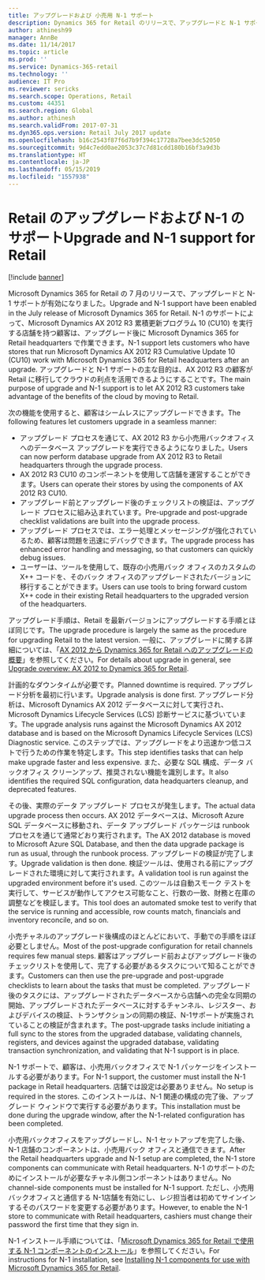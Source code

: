 ```yaml
---
title: アップグレードおよび 小売用 N-1 サポート
description: Dynamics 365 for Retail のリリースで、アップグレードと N-1 サポートが有効になりました。 N-1 のサポートによって、AX 2012 R3 CU10 を実行する店舗を持つ顧客は、アップグレード後に Dynamics 365 for Retail headquarters で作業できます。
author: athinesh99
manager: AnnBe
ms.date: 11/14/2017
ms.topic: article
ms.prod: ''
ms.service: Dynamics-365-retail
ms.technology: ''
audience: IT Pro
ms.reviewer: sericks
ms.search.scope: Operations, Retail
ms.custom: 44351
ms.search.region: Global
ms.author: athinesh
ms.search.validFrom: 2017-07-31
ms.dyn365.ops.version: Retail July 2017 update
ms.openlocfilehash: b16c2543f87f6d7b9f394c17728a7bee3dc52050
ms.sourcegitcommit: 9d4c7edd0ae2053c37c7d81cdd180b16bf3a9d3b
ms.translationtype: HT
ms.contentlocale: ja-JP
ms.lasthandoff: 05/15/2019
ms.locfileid: "1557938"
---
```

# <a name="upgrade-and-n-1-support-for-retail"></a><span data-ttu-id="8c294-104">Retail のアップグレードおよび N-1 のサポート</span><span class="sxs-lookup"><span data-stu-id="8c294-104">Upgrade and N-1 support for Retail</span></span>

[!include [banner](../../includes/banner.md)]

<span data-ttu-id="8c294-105">Microsoft Dynamics 365 for Retail の 7 月のリリースで、アップグレードと N-1 サポートが有効になりました。</span><span class="sxs-lookup"><span data-stu-id="8c294-105">Upgrade and N-1 support have been enabled in the July release of Microsoft Dynamics 365 for Retail.</span></span> <span data-ttu-id="8c294-106">N-1 のサポートによって、Microsoft Dynamics AX 2012 R3 累積更新プログラム 10 (CU10) を実行する店舗を持つ顧客は、アップグレード後に Microsoft Dynamics 365 for Retail headquarters で作業できます。</span><span class="sxs-lookup"><span data-stu-id="8c294-106">N-1 support lets customers who have stores that run Microsoft Dynamics AX 2012 R3 Cumulative Update 10 (CU10) work with Microsoft Dynamics 365 for Retail headquarters after an upgrade.</span></span> <span data-ttu-id="8c294-107">アップグレードと N-1 サポートの主な目的は、AX 2012 R3 の顧客が Retail に移行してクラウドの利点を活用できるようにすることです。</span><span class="sxs-lookup"><span data-stu-id="8c294-107">The main purpose of upgrade and N-1 support is to let AX 2012 R3 customers take advantage of the benefits of the cloud by moving to Retail.</span></span>

<span data-ttu-id="8c294-108">次の機能を使用すると、顧客はシームレスにアップグレードできます。</span><span class="sxs-lookup"><span data-stu-id="8c294-108">The following features let customers upgrade in a seamless manner:</span></span>

- <span data-ttu-id="8c294-109">アップグレード プロセスを通じて、AX 2012 R3 から小売用バックオフィスへのデータベース アップグレードを実行できるようになりました。</span><span class="sxs-lookup"><span data-stu-id="8c294-109">Users can now perform database upgrade from AX 2012 R3 to Retail headquarters through the upgrade process.</span></span>
- <span data-ttu-id="8c294-110">AX 2012 R3 CU10 のコンポーネントを使用して店舗を運営することができます。</span><span class="sxs-lookup"><span data-stu-id="8c294-110">Users can operate their stores by using the components of AX 2012 R3 CU10.</span></span>
- <span data-ttu-id="8c294-111">アップグレード前とアップグレード後のチェックリストの検証は、アップグレード プロセスに組み込まれています。</span><span class="sxs-lookup"><span data-stu-id="8c294-111">Pre-upgrade and post-upgrade checklist validations are built into the upgrade process.</span></span>
- <span data-ttu-id="8c294-112">アップグレード プロセスでは、エラー処理とメッセージングが強化されているため、顧客は問題を迅速にデバッグできます。</span><span class="sxs-lookup"><span data-stu-id="8c294-112">The upgrade process has enhanced error handling and messaging, so that customers can quickly debug issues.</span></span>
- <span data-ttu-id="8c294-113">ユーザーは、ツールを使用して、既存の小売用バック オフィスのカスタムの X++ コードを、そのバック オフィスのアップグレードされたバージョンに移行することができます。</span><span class="sxs-lookup"><span data-stu-id="8c294-113">Users can use tools to bring forward custom X++ code in their existing Retail headquarters to the upgraded version of the headquarters.</span></span>

<span data-ttu-id="8c294-114">アップグレード手順は、Retail を最新バージョンにアップグレードする手順とほぼ同じです。</span><span class="sxs-lookup"><span data-stu-id="8c294-114">The upgrade procedure is largely the same as the procedure for upgrading Retail to the latest version.</span></span> <span data-ttu-id="8c294-115">一般に、アップグレードに関する詳細については、「[AX 2012 から Dynamics 365 for Retail へのアップグレードの概要](../../dev-itpro/migration-upgrade/upgrade-overview-2012.md)」を参照してください。</span><span class="sxs-lookup"><span data-stu-id="8c294-115">For details about upgrade in general, see [Upgrade overview: AX 2012 to Dynamics 365 for Retail](../../dev-itpro/migration-upgrade/upgrade-overview-2012.md).</span></span>

<span data-ttu-id="8c294-116">計画的なダウンタイムが必要です。</span><span class="sxs-lookup"><span data-stu-id="8c294-116">Planned downtime is required.</span></span> <span data-ttu-id="8c294-117">アップグレード分析を最初に行います。</span><span class="sxs-lookup"><span data-stu-id="8c294-117">Upgrade analysis is done first.</span></span> <span data-ttu-id="8c294-118">アップグレード分析は、Microsoft Dynamics AX 2012 データベースに対して実行され、Microsoft Dynamics Lifecycle Services (LCS) 診断サービスに基づいています。</span><span class="sxs-lookup"><span data-stu-id="8c294-118">The upgrade analysis runs against the Microsoft Dynamics AX 2012 database and is based on the Microsoft Dynamics Lifecycle Services (LCS) Diagnostic service.</span></span> <span data-ttu-id="8c294-119">このステップでは、アップグレードをより迅速かつ低コストで行うための作業を特定します。</span><span class="sxs-lookup"><span data-stu-id="8c294-119">This step identifies tasks that can help make upgrade faster and less expensive.</span></span> <span data-ttu-id="8c294-120">また、必要な SQL 構成、データ バックオフィス クリーンアップ、推奨されない機能を識別します。</span><span class="sxs-lookup"><span data-stu-id="8c294-120">It also identifies the required SQL configuration, data headquarters cleanup, and deprecated features.</span></span>
  
<span data-ttu-id="8c294-121">その後、実際のデータ アップグレード プロセスが発生します。</span><span class="sxs-lookup"><span data-stu-id="8c294-121">The actual data upgrade process then occurs.</span></span> <span data-ttu-id="8c294-122">AX 2012 データベースは、Microsoft Azure SQL データベースに移動され、データ アップグレード パッケージは runbook プロセスを通じて通常どおり実行されます。</span><span class="sxs-lookup"><span data-stu-id="8c294-122">The AX 2012 database is moved to Microsoft Azure SQL Database, and then the data upgrade package is run as usual, through the runbook process.</span></span> <span data-ttu-id="8c294-123">アップグレードの検証が完了します。</span><span class="sxs-lookup"><span data-stu-id="8c294-123">Upgrade validation is then done.</span></span> <span data-ttu-id="8c294-124">検証ツールは、使用される前にアップグレードされた環境に対して実行されます。</span><span class="sxs-lookup"><span data-stu-id="8c294-124">A validation tool is run against the upgraded environment before it's used.</span></span> <span data-ttu-id="8c294-125">このツールは自動スモーク テストを実行して、サービスが動作してアクセス可能なこと、行数の一致、財務と在庫の調整などを検証します。</span><span class="sxs-lookup"><span data-stu-id="8c294-125">This tool does an automated smoke test to verify that the service is running and accessible, row counts match, financials and inventory reconcile, and so on.</span></span>
 
<span data-ttu-id="8c294-126">小売チャネルのアップグレード後構成のほとんどにおいて、手動での手順をほぼ必要としません。</span><span class="sxs-lookup"><span data-stu-id="8c294-126">Most of the post-upgrade configuration for retail channels requires few manual steps.</span></span> <span data-ttu-id="8c294-127">顧客はアップグレード前およびアップグレード後のチェックリストを使用して、完了する必要があるタスクについて知ることができます。</span><span class="sxs-lookup"><span data-stu-id="8c294-127">Customers can then use the pre-upgrade and post-upgrade checklists to learn about the tasks that must be completed.</span></span> <span data-ttu-id="8c294-128">アップグレード後のタスクには、アップグレードされたデータベースから店舗への完全な同期の開始、アップグレードされたデータベースに対するチャンネル、レジスター、およびデバイスの検証、トランザクションの同期の検証、N-1サポートが実施されていることの検証が含まれます。</span><span class="sxs-lookup"><span data-stu-id="8c294-128">The post-upgrade tasks include initiating a full sync to the stores from the upgraded database, validating channels, registers, and devices against the upgraded database, validating transaction synchronization, and validating that N-1 support is in place.</span></span>
 
<span data-ttu-id="8c294-129">N-1 サポートで、顧客は、小売用バックオフィスで N-1 パッケージをインストールする必要があります。</span><span class="sxs-lookup"><span data-stu-id="8c294-129">For N-1 support, the customer must install the N-1 package in Retail headquarters.</span></span> <span data-ttu-id="8c294-130">店舗では設定は必要ありません。</span><span class="sxs-lookup"><span data-stu-id="8c294-130">No setup is required in the stores.</span></span> <span data-ttu-id="8c294-131">このインストールは、N-1 関連の構成の完了後、アップグレード ウィンドウで実行する必要があります。</span><span class="sxs-lookup"><span data-stu-id="8c294-131">This installation must be done during the upgrade window, after the N-1-related configuration has been completed.</span></span>

<span data-ttu-id="8c294-132">小売用バックオフィスをアップグレードし、N-1 セットアップを完了した後、N-1 店舗のコンポーネントは、小売用バック オフィスと通信できます。</span><span class="sxs-lookup"><span data-stu-id="8c294-132">After the Retail headquarters upgrade and N-1 setup are completed, the N-1 store components can communicate with Retail headquarters.</span></span> <span data-ttu-id="8c294-133">N-1 のサポートのためにインストールが必要なチャネル側コンポーネントはありません。</span><span class="sxs-lookup"><span data-stu-id="8c294-133">No channel-side components must be installed for N-1 support.</span></span> <span data-ttu-id="8c294-134">ただし、小売用バックオフィスと通信する N-1店舗を有効にし、レジ担当者は初めてサインインするそのパスワードを変更する必要があります。</span><span class="sxs-lookup"><span data-stu-id="8c294-134">However, to enable the N-1 store to communicate with Retail headquarters, cashiers must change their password the first time that they sign in.</span></span>
 
<span data-ttu-id="8c294-135">N-1 インストール手順については、「[Microsoft Dynamics 365 for Retail で使用する N-1 コンポーネントのインストール](n-1-installation-configuration.md)」を参照してください。</span><span class="sxs-lookup"><span data-stu-id="8c294-135">For instructions for N-1 installation, see [Installing N-1 components for use with Microsoft Dynamics 365 for Retail](n-1-installation-configuration.md).</span></span>
